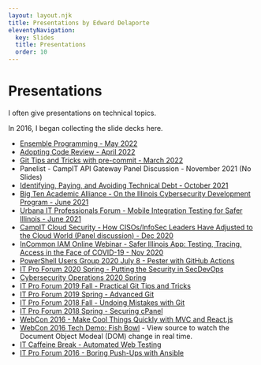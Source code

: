 ```yaml
---
layout: layout.njk
title: Presentations by Edward Delaporte
eleventyNavigation:
  key: Slides
  title: Presentations
  order: 10
---
```


# Presentations

I often give presentations on technical topics.

In 2016, I began collecting the slide decks here.

- [Ensemble Programming - May 2022](/slides/ensemble)
- [Adopting Code Review - April 2022](/slides/adopting_code_review)
- [Git Tips and Tricks with pre-commit - March 2022](/slides/pre-commit)
- Panelist - CampIT API Gateway Panel Discussion - November 2021 (No Slides)
- [Identifying, Paying, and Avoiding Technical Debt - October 2021](/slides/2021.10.26ITPFTechnicalDebt.pptx)
- [Big Ten Academic Alliance - On the Illinois Cybersecurity Development Program - June 2021](/slides/btaa)
- [Urbana IT Professionals Forum - Mobile Integration Testing for Safer Illinois - June 2021](/slides/ITPF2021Spring.MobileIntegrationTesting.pptx)
- [CampIT Cloud Security - How CISOs/InfoSec Leaders Have Adjusted to the Cloud World (Panel discussion) - Dec 2020](http://www.campiteducation.com/upcoming-virtualevents/cloudsecurity2/)
- [InCommon IAM Online Webinar - Safer Illinois App: Testing, Tracing, Access in the Face of COVID-19 - Nov 2020](http://incommon.org/wp-content/uploads/2020/11/IAM-Online-November-2020.pdf) 
- [PowerShell Users Group 2020 July 8 - Pester with GitHub Actions](/slides/PUG2020Summer_Git.html)
- [IT Pro Forum 2020 Spring - Putting the Security in SecDevOps](/slides/ITProForum2020Spring.html)
- [Cybersecurity Operations 2020 Spring](/slides/SecOps2020Spring.html)
- [IT Pro Forum 2019 Fall - Practical Git Tips and Tricks](ITProForum2019Fall.html#1)
- [IT Pro Forum 2019 Spring - Advanced Git](ITProForum2019Spring.html#1)
- [IT Pro Forum 2018 Fall - Undoing Mistakes with Git](ITProForum2018Fall.html)
- [IT Pro Forum 2018 Spring - Securing cPanel](ITProForum2018.html)
- [WebCon 2016 - Make Cool Things Quickly with MVC and React.js](WebCon2016.html)
- [WebCon 2016 Tech Demo: Fish Bowl](fishbowl.html) - View source to watch the Document Object Modeal (DOM) change in real time.
- [IT Caffeine Break - Automated Web Testing](AutomatedWebTesting2017.html)
- [IT Pro Forum 2016 - Boring Push-Ups with Ansible](/slides/ITProForum2016.html)
